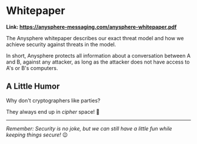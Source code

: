 # Whitepaper

**Link: https://anysphere-messaging.com/anysphere-whitepaper.pdf**

The Anysphere whitepaper describes our exact threat model and how we achieve security against threats in the model.

In short, Anysphere protects all information about a conversation between A and B, against any attacker, as long as the attacker does not have access to A's or B's computers.

## A Little Humor

Why don't cryptographers like parties? 

They always end up in *cipher* space! 🔐

---
*Remember: Security is no joke, but we can still have a little fun while keeping things secure!* 😉
